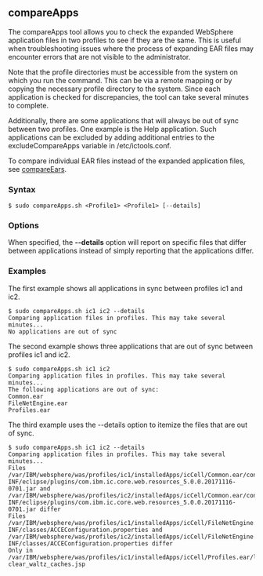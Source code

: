 ## compareApps

The compareApps tool allows you to check the expanded WebSphere application files in two profiles to see if they are the same. This is useful when troubleshooting issues where the process of expanding EAR files may encounter errors that are not 
visible to the administrator.

Note that the profile directories must be accessible from the system on which you run the command. This can be via a remote 
mapping or by copying the necessary profile directory to the system. Since each application is checked for discrepancies, the
tool can take several minutes to complete.

Additionally, there are some applications that will always be out of sync between two profiles. One example is the Help
application. Such applications can be excluded by adding additional entries to the excludeCompareApps variable in
/etc/ictools.conf.

To compare individual EAR files instead of the expanded application files, see [compareEars](compareEars.md).

### Syntax

```Shell
$ sudo compareApps.sh <Profile1> <Profile1> [--details]
```

### Options

When specified, the **--details** option will report on specific files that differ between applications instead of simply
reporting that the applications differ.

### Examples

The first example shows all applications in sync between profiles ic1 and ic2.

```Shell
$ sudo compareApps.sh ic1 ic2 --details
Comparing application files in profiles. This may take several minutes...
No applications are out of sync
```

The second example shows three applications that are out of sync between profiles ic1 and ic2.

```Shell
$ sudo compareApps.sh ic1 ic2
Comparing application files in profiles. This may take several minutes...
The following applications are out of sync:
Common.ear
FileNetEngine.ear
Profiles.ear
```

The third example uses the --details option to itemize the files that are out of sync.

```Shell
$ sudo compareApps.sh ic1 ic2 --details
Comparing application files in profiles. This may take several minutes...
Files /var/IBM/websphere/was/profiles/ic1/installedApps/icCell/Common.ear/connections.web.resources.war/WEB-INF/eclipse/plugins/com.ibm.ic.core.web.resources_5.0.0.20171116-0701.jar and /var/IBM/websphere/was/profiles/ic2/installedApps/icCell/Common.ear/connections.web.resources.war/WEB-INF/eclipse/plugins/com.ibm.ic.core.web.resources_5.0.0.20171116-0701.jar differ
Files /var/IBM/websphere/was/profiles/ic1/installedApps/icCell/FileNetEngine.ear/acce_navigator.war/WEB-INF/classes/ACCEConfiguration.properties and /var/IBM/websphere/was/profiles/ic2/installedApps/icCell/FileNetEngine.ear/acce_navigator.war/WEB-INF/classes/ACCEConfiguration.properties differ
Only in /var/IBM/websphere/was/profiles/ic1/installedApps/icCell/Profiles.ear/lc.profiles.app.war: clear_waltz_caches.jsp
```
